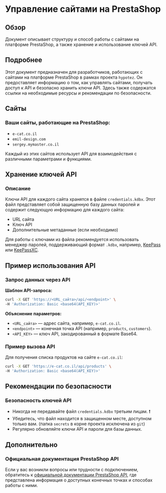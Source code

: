 # Управление сайтами на PrestaShop

## Обзор

Документ описывает структуру и способ работы с сайтами на платформе PrestaShop, а также хранение и использование ключей API.

## Подробнее

Этот документ предназначен для разработчиков, работающих с сайтами на платформе PrestaShop в рамках проекта `hypotez`. Он предоставляет информацию о том, как управлять сайтами, получать доступ к API и безопасно хранить ключи API. Здесь также содержатся ссылки на необходимые ресурсы и рекомендации по безопасности.

## Сайты

### Ваши сайты, работающие на PrestaShop:

- `e-cat.co.il`
- `emil-design.com`
- `sergey.mymaster.co.il`

Каждый из этих сайтов использует API для взаимодействия с различными параметрами и функциями.

## Хранение ключей API

### Описание

Ключи API для каждого сайта хранятся в файле `credentials.kdbx`. Этот файл представляет собой защищенную базу данных паролей и содержит следующую информацию для каждого сайта:

- URL сайта
- Ключ API
- Дополнительные метаданные (если необходимо)

Для работы с ключами из файла рекомендуется использовать менеджер паролей, поддерживающий формат `.kdbx`, например, [KeePass](https://keepass.info/) или [KeePassXC](https://keepassxc.org/).

## Пример использования API

### Запрос данных через API

**Шаблон API-запроса:**

```bash
curl -X GET 'https://<URL_сайта>/api/<endpoint>' \
-H 'Authorization: Basic <base64(API_KEY)>'
```

**Объяснение параметров:**

- `<URL_сайта>` — адрес сайта, например, `e-cat.co.il`.
- `<endpoint>` — конечная точка API (например, `products`, `customers`).
- `<API_KEY>` — ключ API, закодированный в формате Base64.

### Пример вызова API

Для получения списка продуктов на сайте `e-cat.co.il`:

```bash
curl -X GET 'https://e-cat.co.il/api/products' \
-H 'Authorization: Basic <base64(API_KEY)>'
```

## Рекомендации по безопасности

### Безопасность ключей API

- Никогда не передавайте файл `credentials.kdbx` третьим лицам. ❗
- Убедитесь, что файл находится в защищенном месте, доступном только вам. (папка `secrets` в корне проекта исключена из `git`)
- Регулярно обновляйте ключи API и пароли для базы данных.

## Дополнительно

### Официальная документация PrestaShop API

Если у вас возникли вопросы или трудности с подключением, обратитесь к [официальной документации PrestaShop API](https://devdocs.prestashop.com/), где представлена информация о доступных конечных точках и способах работы с ними.